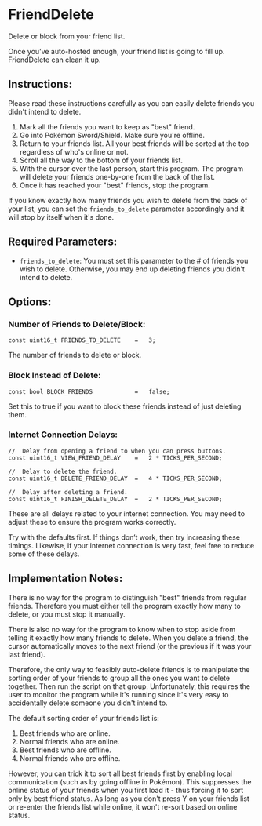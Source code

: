 # FriendDelete

Delete or block from your friend list.

Once you’ve auto-hosted enough, your friend list is going to fill up. FriendDelete can clean it up.

## Instructions:

Please read these instructions carefully as you can easily delete friends you didn't intend to delete.
1. Mark all the friends you want to keep as "best" friend.
2. Go into Pokémon Sword/Shield. Make sure you're offline.
3. Return to your friends list. All your best friends will be sorted at the top regardless of who's online or not.
4. Scroll all the way to the bottom of your friends list.
5. With the cursor over the last person, start this program. The program will delete your friends one-by-one from the back of the list.
6. Once it has reached your "best" friends, stop the program.

If you know exactly how many friends you wish to delete from the back of your list, you can set the `friends_to_delete` parameter accordingly and it will stop by itself when it's done.

## Required Parameters:
- `friends_to_delete`: You must set this parameter to the # of friends you wish to delete. Otherwise, you may end up deleting friends you didn't intend to delete.

## Options:

### Number of Friends to Delete/Block:
```
const uint16_t FRIENDS_TO_DELETE    =   3;
```
The number of friends to delete or block.

### Block Instead of Delete:
```
const bool BLOCK_FRIENDS            =   false;
```
Set this to true if you want to block these friends instead of just deleting them.

### Internet Connection Delays:
```
//  Delay from opening a friend to when you can press buttons.
const uint16_t VIEW_FRIEND_DELAY    =   2 * TICKS_PER_SECOND;

//  Delay to delete the friend.
const uint16_t DELETE_FRIEND_DELAY  =   4 * TICKS_PER_SECOND;

//  Delay after deleting a friend.
const uint16_t FINISH_DELETE_DELAY  =   2 * TICKS_PER_SECOND;
```
These are all delays related to your internet connection. You may need to adjust these to ensure the program works correctly.

Try with the defaults first. If things don’t work, then try increasing these timings. Likewise, if your internet connection is very fast, feel free to reduce some of these delays.

## Implementation Notes:

There is no way for the program to distinguish "best" friends from regular friends. Therefore you must either tell the program exactly how many to delete, or you must stop it manually.

There is also no way for the program to know when to stop aside from telling it exactly how many friends to delete. When you delete a friend, the cursor automatically moves to the next friend (or the previous if it was your last friend).

Therefore, the only way to feasibly auto-delete friends is to manipulate the sorting order of your friends to group all the ones you want to delete together. Then run the script on that group. Unfortunately, this requires the user to monitor the program while it's running since it's very easy to accidentally delete someone you didn't intend to.

The default sorting order of your friends list is:
1. Best friends who are online.
2. Normal friends who are online.
3. Best friends who are offline.
4. Normal friends who are offline.

However, you can trick it to sort all best friends first by enabling local communication (such as by going offline in Pokémon). This suppresses the online status of your friends when you first load it - thus forcing it to sort only by best friend status. As long as you don't press Y on your friends list or re-enter the friends list while online, it won't re-sort based on online status.

